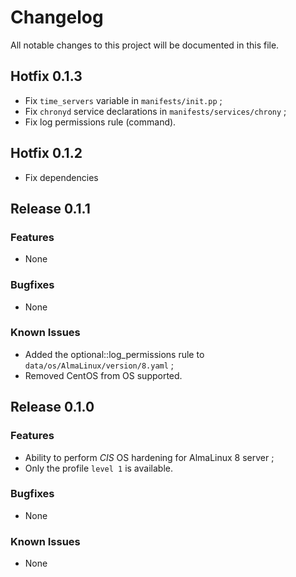 # Changelog
All notable changes to this project will be documented in this file.

## Hotfix 0.1.3
* Fix `time_servers` variable in `manifests/init.pp` ;
* Fix `chronyd` service declarations in `manifests/services/chrony` ;
* Fix log permissions rule (command).


## Hotfix 0.1.2
* Fix dependencies


## Release 0.1.1

### Features
* None

### Bugfixes
* None

### Known Issues
* Added the optional::log_permissions rule to `data/os/AlmaLinux/version/8.yaml` ;
* Removed CentOS from OS supported.


## Release 0.1.0

### Features
* Ability to perform *CIS* OS hardening for AlmaLinux 8 server ;
* Only the profile `level 1` is available.

### Bugfixes
* None

### Known Issues
* None
